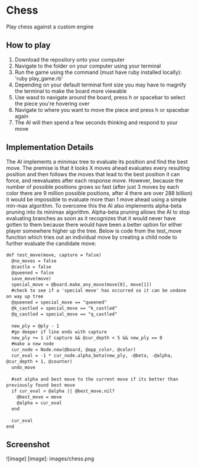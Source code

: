 # Chess

Play chess against a custom engine

## How to play

1. Download the repository onto your computer
2. Navigate to the folder on your computer using your terminal
3. Run the game using the command (must have ruby installed locally): 'ruby play_game.rb'
4. Depending on your default terminal font size you may have to magnify the terminal to make the board more viewable
5. Use wasd to navigate around the board, press h or spacebar to select the piece you're hovering over
6. Navigate to where you want to move the piece and press h or spacebar again
7. The AI will then spend a few seconds thinking and respond to your move

## Implementation Details

The AI implements a minimax tree to evaluate its position and find the best move. The premise is that it looks X moves ahead evaluates every resulting position and then follows the moves that lead to the best position it can force, and reevaluates after each response move.  However, because the number of possible positions grows so fast (after just 3 moves by each color there are 9 million possible positions, after 4 there are over 288 billion) it would be impossible to evaluate more than 1 move ahead using a simple min-max algorithm. To overcome this the AI also implements alpha-beta pruning into its minimax algorithm. Alpha-beta pruning allows the AI to stop evaluating branches as soon as it recognizes that it would never have gotten to them because there would have been a better option for either player somewhere higher up the tree. Below is code from the test_move function which tries out an individual move by creating a child node to further evaluate the candidate move:

```
def test_move(move, capture = false)
  @no_moves = false
  @castle = false
  @queened = false
  save_move(move)
  special_move = @board.make_any_move(move[0], move[1])
  #check to see if a 'special move' has occurred so it can be undone on way up tree
  @queened = special_move == "queened"
  @k_castled = special_move == "k_castled"
  @q_castled = special_move == "q_castled"

  new_ply = @ply - 1
  #go deeper if line ends with capture
  new_ply += 1 if capture && @cur_depth < 5 && new_ply == 0
  #make a new node
  cur_node = Node.new(@board, @opp_color, @color)
  cur_eval = -1 * cur_node.alpha_beta(new_ply, -@beta, -@alpha, @cur_depth + 1, @counter)
  undo_move

  #set alpha and best move to the current move if its better than previously found best move
  if cur_eval > @alpha || @best_move.nil?
    @best_move = move
    @alpha = cur_eval
  end

  cur_eval
end
```

## Screenshot

![image]
[image]: images/chess.png
